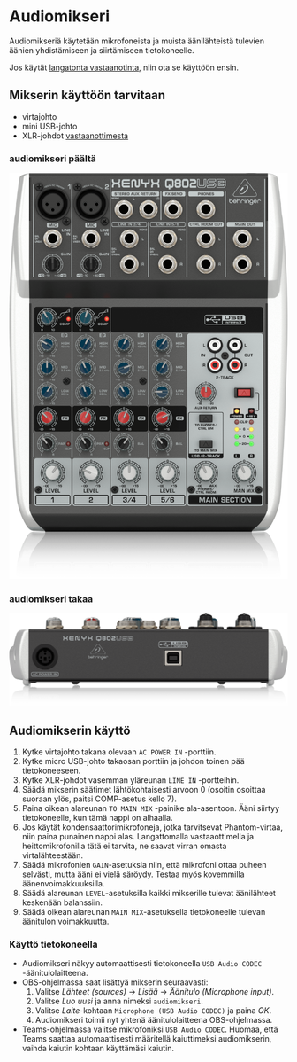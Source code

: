 # Audiomikseri
Audiomikseriä käytetään mikrofoneista ja muista äänilähteistä tulevien äänien yhdistämiseen ja siirtämiseen tietokoneelle. 

Jos käytät [langatonta vastaanotinta](../vastaanotin/README.md), niin ota se käyttöön ensin.


## Mikserin käyttöön tarvitaan
* virtajohto
* mini USB-johto
* XLR-johdot [vastaanottimesta](../vastaanotin/README.md)


### audiomikseri päältä
<p align="center">
  <img src="top.png">
</p>

### audiomikseri takaa
<p align="center">
  <img src="rear.png">
</p>

## Audiomikserin käyttö
1. Kytke virtajohto takana olevaan `AC POWER IN` -porttiin.
2. Kytke micro USB-johto takaosan porttiin ja johdon toinen pää tietokoneeseen.
3. Kytke XLR-johdot vasemman yläreunan `LINE IN` -portteihin.
4. Säädä mikserin säätimet lähtökohtaisesti arvoon 0 (osoitin osoittaa suoraan ylös, paitsi COMP-asetus kello 7).
5. Paina oikean alareunan `TO MAIN MIX` -painike ala-asentoon. Ääni siirtyy tietokoneelle, kun tämä nappi on alhaalla. 
6. Jos käytät kondensaattorimikrofoneja, jotka tarvitsevat Phantom-virtaa, niin paina punainen nappi alas. Langattomalla vastaaottimella ja heittomikrofonilla tätä ei tarvita, ne saavat virran omasta virtalähteestään.  
7. Säädä mikrofonien `GAIN`-asetuksia niin, että mikrofoni ottaa puheen selvästi, mutta ääni ei vielä säröydy. Testaa myös kovemmilla äänenvoimakkuuksilla.
8. Säädä alareunan `LEVEL`-asetuksilla kaikki mikserille tulevat äänilähteet keskenään balanssiin.
9. Säädä oikean alareunan `MAIN MIX`-asetuksella tietokoneelle tulevan äänitulon voimakkuutta. 

### Käyttö tietokoneella

 * Audiomikseri näkyy automaattisesti tietokoneella `USB Audio CODEC` -äänitulolaitteena.
 * OBS-ohjelmassa saat lisättyä mikserin seuraavasti:
    1. Valitse *Lähteet (sources)* -> *Lisää* -> *Äänitulo (Microphone input)*.
    2. Valitse *Luo uusi* ja anna nimeksi `audiomikseri`.
    3. Valitse *Laite*-kohtaan `Microphone (USB Audio CODEC)` ja paina *OK*.
    4. Audiomikseri toimii nyt yhtenä äänitulolaitteena OBS-ohjelmassa.
 * Teams-ohjelmassa valitse mikrofoniksi `USB Audio CODEC`. Huomaa, että Teams saattaa automaattisesti määritellä kaiuttimeksi audiomikserin, vaihda kaiutin kohtaan käyttämäsi kaiutin. 


